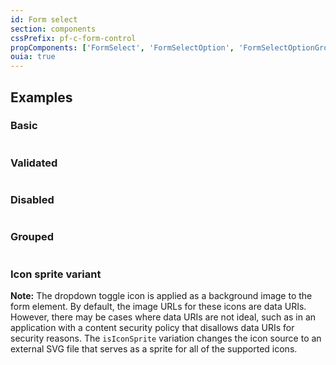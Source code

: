 ```yaml
---
id: Form select
section: components
cssPrefix: pf-c-form-control
propComponents: ['FormSelect', 'FormSelectOption', 'FormSelectOptionGroup']
ouia: true
---
```


## Examples

### Basic
```ts file='./FormSelectBasic.tsx'
```

### Validated
```ts file='./FormSelectValidated.tsx'
```

### Disabled
```ts file='./FormSelectDisabled.tsx'
```

### Grouped
```ts file='./FormSelectGrouped.tsx'
```

### Icon sprite variant

**Note:** The dropdown toggle icon is applied as a background image to the form element. By default, the image URLs for these icons are data URIs. However, there may be cases where data URIs are not ideal, such as in an application with a content security policy that disallows data URIs for security reasons. The `isIconSprite` variation changes the icon source to an external SVG file that serves as a sprite for all of the supported icons.

```ts file='./FormSelectIconSpriteVariant.tsx'
```

